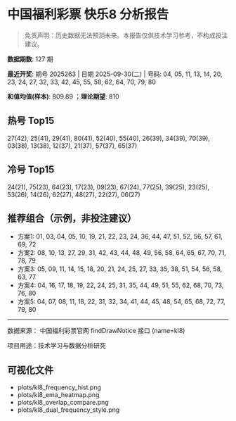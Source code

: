 # 中国福利彩票 快乐8 分析报告

> 免责声明：历史数据无法预测未来。本报告仅供技术学习参考，不构成投注建议。


**数据期数**: 127 期

**最近开奖**: 期号 2025263 | 日期 2025-09-30(二) | 号码: 04, 05, 11, 13, 14, 20, 23, 24, 27, 32, 33, 42, 45, 55, 58, 62, 64, 70, 79, 80

**和值均值(样本)**: 809.89 ；**理论期望**: 810


## 热号 Top15

27(42), 25(41), 29(41), 80(41), 52(40), 55(40), 26(39), 34(39), 70(39), 03(38), 13(38), 12(37), 21(37), 57(37), 65(37)


## 冷号 Top15

24(21), 75(23), 64(23), 17(23), 09(23), 67(24), 77(25), 39(25), 23(25), 53(26), 14(26), 62(27), 48(27), 22(27), 06(27)


## 推荐组合（示例，非投注建议）

- 方案1: 01, 03, 04, 05, 10, 19, 21, 22, 23, 24, 36, 44, 47, 51, 52, 56, 57, 61, 69, 72
- 方案2: 08, 10, 13, 27, 29, 31, 42, 43, 44, 48, 49, 56, 58, 64, 65, 67, 70, 71, 78, 79
- 方案3: 05, 09, 11, 14, 15, 18, 20, 21, 24, 25, 27, 33, 35, 38, 51, 54, 56, 58, 63, 77
- 方案4: 04, 16, 17, 18, 19, 22, 24, 25, 31, 35, 44, 49, 51, 55, 62, 68, 70, 73, 76, 80
- 方案5: 04, 07, 08, 11, 18, 22, 31, 32, 34, 41, 44, 45, 48, 54, 65, 68, 72, 77, 79, 80

---

数据来源： 中国福利彩票官网 findDrawNotice 接口 (name=kl8)

项目用途：技术学习与数据分析研究


## 可视化文件

- plots/kl8_frequency_hist.png
- plots/kl8_ema_heatmap.png
- plots/kl8_overlap_compare.png
- plots/kl8_dual_frequency_style.png